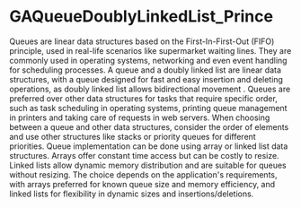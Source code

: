 # GAQueueDoublyLinkedList_Prince


Queues are linear data structures based on the First-In-First-Out (FIFO) principle, used in real-life scenarios like supermarket waiting lines. They are commonly used in operating systems, networking and even event handling for scheduling processes.
A queue and a doubly linked list are linear data structures, with a queue designed for fast and easy insertion and deleting operations, as doubly linked list allows bidirectional movement .
Queues are preferred over other data structures for tasks that require specific order, such as task scheduling in operating systems, printing queue management in printers and taking care of  requests in web servers. When choosing between a queue and other data structures, consider the order of elements and use other structures like stacks or priority queues for different priorities.
Queue implementation can be done using array or linked list data structures. Arrays offer constant time access but can be costly to resize. Linked lists allow dynamic memory distribution and are suitable for queues without resizing. The choice depends on the application's requirements, with arrays preferred for known queue size and memory efficiency, and linked lists for flexibility in dynamic sizes and insertions/deletions.
